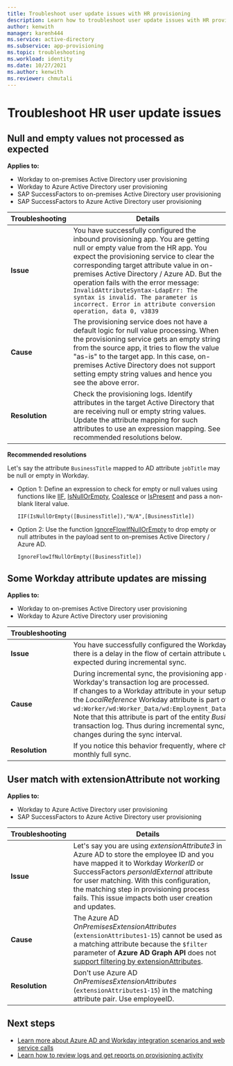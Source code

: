 ```yaml
---
title: Troubleshoot user update issues with HR provisioning
description: Learn how to troubleshoot user update issues with HR provisioning
author: kenwith
manager: karenh444
ms.service: active-directory
ms.subservice: app-provisioning
ms.topic: troubleshooting
ms.workload: identity
ms.date: 10/27/2021
ms.author: kenwith
ms.reviewer: chmutali
---
```


# Troubleshoot HR user update issues

## Null and empty values not processed as expected
**Applies to:**
* Workday to on-premises Active Directory user provisioning
* Workday to Azure Active Directory user provisioning
* SAP SuccessFactors to on-premises Active Directory user provisioning
* SAP SuccessFactors to Azure Active Directory user provisioning

| Troubleshooting | Details |
|-- | -- |
| **Issue** | You have successfully configured the inbound provisioning app. You are getting null or empty value from the HR app. You expect the provisioning service to clear the corresponding target attribute value in on-premises Active Directory / Azure AD. But the operation fails with the error message: `InvalidAttributeSyntax-LdapErr: The syntax is invalid. The parameter is incorrect. Error in attribute conversion operation, data 0, v3839` |
| **Cause** | The provisioning service does not have a default logic for null value processing. When the provisioning service gets an empty string from the source app, it tries to flow the value "as-is" to the target app. In this case, on-premises Active Directory does not support setting empty string values and hence you see the above error. |
| **Resolution** | Check the provisioning logs. Identify attributes in the target Active Directory that are receiving null or empty string values. Update the attribute mapping for such attributes to use an expression mapping. See recommended resolutions below. |

**Recommended resolutions**

  Let's say the attribute `BusinessTitle` mapped to AD attribute `jobTitle` may be null or empty in Workday. 
  * Option 1: Define an expression to check for empty or null values using functions like [IIF](functions-for-customizing-application-data.md#iif), [IsNullOrEmpty](functions-for-customizing-application-data.md#isnullorempty), [Coalesce](functions-for-customizing-application-data.md#coalesce) or [IsPresent](functions-for-customizing-application-data.md#ispresent) and pass a non-blank literal value. 
  
     `IIF(IsNullOrEmpty([BusinessTitle]),"N/A",[BusinessTitle])`

  * Option 2: Use the function [IgnoreFlowIfNullOrEmpty](functions-for-customizing-application-data.md#ignoreflowifnullorempty) to drop empty or null attributes in the payload sent to on-premises Active Directory / Azure AD. 
  
     `IgnoreFlowIfNullOrEmpty([BusinessTitle])` 

## Some Workday attribute updates are missing
**Applies to:**
* Workday to on-premises Active Directory user provisioning
* Workday to Azure Active Directory user provisioning

| Troubleshooting | Details |
|-- | -- |
| **Issue** | You have successfully configured the Workday inbound provisioning app and successfully connected to the Workday tenant URL. You are observing that there is a delay in the flow of certain attribute updates from Workday or in some cases, the attributes changes from Workday are not flowing through as expected during incremental sync. |
| **Cause** | During incremental sync, the provisioning app queries Workday transaction log for changes to the primary Worker entity and only changes tracked by Workday's transaction log are processed. <br> If changes to a Workday attribute in your setup is not tracked by Workday's transaction log, then Azure AD will not be able to fetch that change. For example: the *LocalReference* Workday attribute is part of the default attribute mapping and it has XPATH `wd:Worker/wd:Worker_Data/wd:Employment_Data/wd:Position_Data/wd:Business_Site_Summary_Data/wd:Local_Reference/wd:ID[@wd:type='Locale_ID']/text()`. Note that this attribute is part of the entity *Business_Site_Summary_Data*. A change in the value of this attribute in Workday will not show up in the Workday transaction log. Thus during incremental sync, the new value of this attribute will show up only if an attribute associated with the primary Worker entity also changes during the sync interval. |
| **Resolution** | If you notice this behavior frequently, where changes to certain Workday attributes are not flowing through, we recommend periodically running a weekly or monthly full sync. |

## User match with extensionAttribute not working
**Applies to:**
* Workday to Azure Active Directory user provisioning
* SAP SuccessFactors to Azure Active Directory user provisioning

| Troubleshooting | Details |
|-- | -- |
| **Issue** | Let's say you are using *extensionAttribute3* in Azure AD to store the employee ID and you have mapped it to Workday *WorkerID* or SuccessFactors *personIdExternal* attribute for user matching. With this configuration, the matching step in provisioning process fails. This issue impacts both user creation and updates. |
| **Cause** | The Azure AD *OnPremisesExtensionAttributes* (`extensionAttributes1-15`) cannot be used as a matching attribute because the `$filter` parameter of **Azure AD Graph API** does not [support filtering by extensionAttributes](/previous-versions/azure/ad/graph/howto/azure-ad-graph-api-supported-queries-filters-and-paging-options#filter). |
| **Resolution** | Don't use Azure AD *OnPremisesExtensionAttributes* (`extensionAttributes1-15`) in the matching attribute pair. Use employeeID. |


## Next steps

* [Learn more about Azure AD and Workday integration scenarios and web service calls](workday-integration-reference.md)
* [Learn how to review logs and get reports on provisioning activity](check-status-user-account-provisioning.md)
